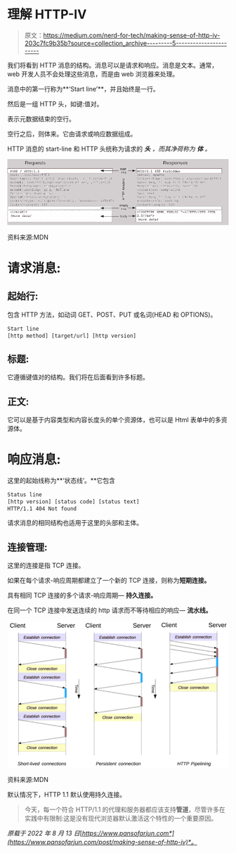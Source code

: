 # 理解 HTTP-IV

> 原文：<https://medium.com/nerd-for-tech/making-sense-of-http-iv-203c7fc9b35b?source=collection_archive---------5----------------------->

我们将看到 HTTP 消息的结构。消息可以是请求和响应。消息是文本。通常，web 开发人员不会处理这些消息，而是由 web 浏览器来处理。

消息中的第一行称为**‘Start line’**，并且始终是一行。

然后是一组 HTTP 头，如键:值对。

表示元数据结束的空行。

空行之后，则体来。它由请求或响应数据组成。

HTTP 消息的 start-line 和 HTTP 头统称为请求的 ***头*** *，而其净荷称为 ***体*** 。*

![](img/e9c5ba02c6ddd0634cece9e66d260244.png)

资料来源:MDN

# 请求消息:

## 起始行:

包含 HTTP 方法，如动词 GET、POST、PUT 或名词(HEAD 和 OPTIONS)。

```
Start line 
[http method] [target/url] [http version]
```

## 标题:

它遵循键值对的结构。我们将在后面看到许多标题。

## 正文:

它可以是基于内容类型和内容长度头的单个资源体，也可以是 Html 表单中的多资源体。

# 响应消息:

这里的起始线称为**‘状态线’。**它包含

```
Status line 
[http version] [status code] [status text] 
HTTP/1.1 404 Not found
```

请求消息的相同结构也适用于这里的头部和主体。

## 连接管理:

这里的连接是指 TCP 连接。

如果在每个请求-响应周期都建立了一个新的 TCP 连接，则称为**短期连接。**

具有相同 TCP 连接的多个请求-响应周期— **持久连接。**

在同一个 TCP 连接中发送连续的 http 请求而不等待相应的响应— **流水线。**

![](img/7e25942fad2019289bb2d51648d3b1ba.png)

资料来源:MDN

默认情况下，HTTP 1.1 默认使用持久连接。

> 今天，每一个符合 HTTP/1.1 的代理和服务器都应该支持**管道**，尽管许多在实践中有限制:这是没有现代浏览器默认激活这个特性的一个重要原因。

*原载于 2022 年 8 月 13 日*[*https://www.pansofarjun.com*](https://www.pansofarjun.com/post/making-sense-of-http-iv)*。*